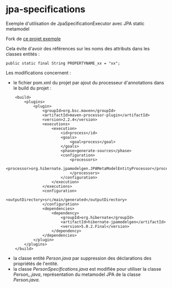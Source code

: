 # jpa-specifications

Exemple d'utilisation de JpaSpecificationExecutor avec JPA static metamodel

Fork de [ce projet exemple](https://github.com/gronono/jpa-specifications)

Cela évite d'avoir des références sur les noms des attributs dans les classes entités :

```
public static final String PROPERTYNAME_xx = "xx";
```

Les modifications concernent :

- le fichier pom.xml du projet par ajout du processeur d'annotations dans le build du projet :

```
    <build>
		<plugins>
			<plugin>
				<groupId>org.bsc.maven</groupId>
				<artifactId>maven-processor-plugin</artifactId>
				<version>2.2.4</version>
				<executions>
					<execution>
						<id>process</id>
						<goals>
							<goal>process</goal>
						</goals>
						<phase>generate-sources</phase>
						<configuration>
							<processors>
								<processor>org.hibernate.jpamodelgen.JPAMetaModelEntityProcessor</processor>
							</processors>
						</configuration>
					</execution>
				</executions>
				<configuration>
					<outputDirectory>src/main/generated</outputDirectory>
				</configuration>
				<dependencies>
					<dependency>
						<groupId>org.hibernate</groupId>
						<artifactId>hibernate-jpamodelgen</artifactId>
						<version>5.0.2.Final</version>
					</dependency>
				</dependencies>
			</plugin>
		</plugins>
	</build>
```
- la classe entité _Person.java_ par suppression des déclarations des propriétés de l'entité.
- la classe _PersonSpecifications.java_ est modifiée pour utiliser la classe *Person_.java*, représentation du metamodel JPA de la classe _Person.java_.
